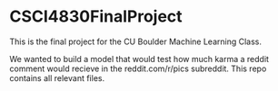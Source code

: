 # CSCI4830FinalProject
This is the final project for the CU Boulder Machine Learning Class.

We wanted to build a model that would test how much karma a reddit comment would recieve in the reddit.com/r/pics subreddit. This repo contains all relevant files.

